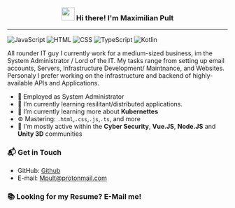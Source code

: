 <!-- Heading -->
<h3 align="center"><img src = "https://raw.githubusercontent.com/MartinHeinz/MartinHeinz/master/wave.gif" width = 30px> Hi there! I'm Maximilian Pult</h3>
<p align="center">
  <!--<a href="https://www.giftegwuenu.dev">Website</a>
  <a href="https://twitter.com/lauragift_">Twitter</a>-->
</p>

 <!-- About section -->

---
![JavaScript](https://img.shields.io/badge/JavaScript-Intermediate-yellow)
![HTML](https://img.shields.io/badge/HTML-Good-orange)
![CSS](https://img.shields.io/badge/CSS-Good-blue)
![TypeScript](https://img.shields.io/badge/TypeScript-Intermediate-lightgrey)
![Kotlin](https://img.shields.io/badge/Kotlin-Beginner-lightgrey)

All rounder IT guy I currently work for a medium-sized business, im the System Administrator / Lord of the IT. My tasks range from setting up email accounts, Servers, Infrastructure Development/ Maintnance, and Websites. Personaly I prefer working on the infrastructure and backend of highly-available APIs and Applications.  

- 🔭 Employed as System Administrator
- 🌱 I’m currently learning resilitant/distributed applications.
- 🌱 I’m currently learning more about **Kubernettes**
- ⚙️ Mastering: `.html`,`.css`,`.js`,`.ts`, and more
- 💬 I'm mostly active within the **Cyber Security**, **Vue.JS**, **Node.JS** and **Unity 3D** communities

### 📬 Get in Touch

- GitHub: [Github](github.com/MPult.com)
- E-mail: [Mpult@protonmail.com](mailto://MPult@protonmail.com)

### 📚 Looking for my Resume? E-Mail me!
